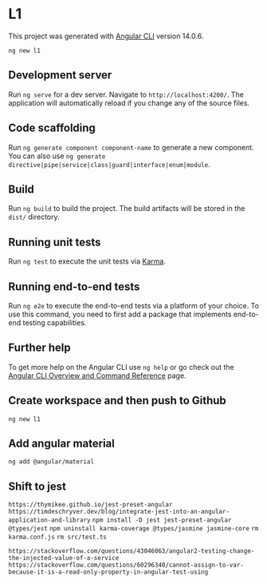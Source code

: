 # L1

This project was generated with [Angular CLI](https://github.com/angular/angular-cli) version 14.0.6.

`ng new l1`

## Development server

Run `ng serve` for a dev server. Navigate to `http://localhost:4200/`. The application will automatically reload if you change any of the source files.

## Code scaffolding

Run `ng generate component component-name` to generate a new component. You can also use `ng generate directive|pipe|service|class|guard|interface|enum|module`.

## Build

Run `ng build` to build the project. The build artifacts will be stored in the `dist/` directory.

## Running unit tests

Run `ng test` to execute the unit tests via [Karma](https://karma-runner.github.io).

## Running end-to-end tests

Run `ng e2e` to execute the end-to-end tests via a platform of your choice. To use this command, you need to first add a package that implements end-to-end testing capabilities.

## Further help

To get more help on the Angular CLI use `ng help` or go check out the [Angular CLI Overview and Command Reference](https://angular.io/cli) page.

## Create workspace and then push to Github

`ng new l1`

## Add angular material

`ng add @angular/material`

## Shift to jest

`https://thymikee.github.io/jest-preset-angular`
`https://timdeschryver.dev/blog/integrate-jest-into-an-angular-application-and-library`
`npm install -D jest jest-preset-angular @types/jest`
`npm uninstall karma-coverage @types/jasmine jasmine-core`
`rm karma.conf.js`
`rm src/test.ts`

`https://stackoverflow.com/questions/43046063/angular2-testing-change-the-injected-value-of-a-service`
`https://stackoverflow.com/questions/60296340/cannot-assign-to-var-because-it-is-a-read-only-property-in-angular-test-using`
